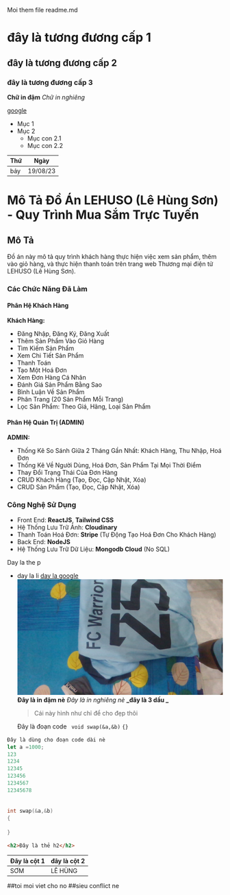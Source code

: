 Moi them file readme.md

# đây là tương đương cấp 1

## đây là tương đương cấp 2

### đây là tương đương cấp 3

**Chữ in đậm**
_Chữ in nghiêng_

[google](https://www.google.com/)

- Mục 1
- Mục 2
  - Mục con 2.1
  - Mục con 2.2

| Thứ | Ngày     |
| --- | -------- |
| bảy | 19/08/23 |

# Mô Tả Đồ Án LEHUSO (Lê Hùng Sơn) - Quy Trình Mua Sắm Trực Tuyến

## Mô Tả

Đồ án này mô tả quy trình khách hàng thực hiện việc xem sản phẩm, thêm vào giỏ hàng, và thực hiện thanh toán trên trang web Thương mại điện tử LEHUSO (Lê Hùng Sơn).

### Các Chức Năng Đã Làm

#### Phân Hệ Khách Hàng

**Khách Hàng:**

- Đăng Nhập, Đăng Ký, Đăng Xuất
- Thêm Sản Phẩm Vào Giỏ Hàng
- Tìm Kiếm Sản Phẩm
- Xem Chi Tiết Sản Phẩm
- Thanh Toán
- Tạo Một Hoá Đơn
- Xem Đơn Hàng Cá Nhân
- Đánh Giá Sản Phẩm Bằng Sao
- Bình Luận Về Sản Phẩm
- Phân Trang (20 Sản Phẩm Mỗi Trang)
- Lọc Sản Phẩm: Theo Giá, Hãng, Loại Sản Phẩm

#### Phân Hệ Quản Trị (ADMIN)

**ADMIN:**

- Thống Kê So Sánh Giữa 2 Tháng Gần Nhất: Khách Hàng, Thu Nhập, Hoá Đơn
- Thống Kê Về Người Dùng, Hoá Đơn, Sản Phẩm Tại Mọi Thời Điểm
- Thay Đổi Trạng Thái Của Đơn Hàng
- CRUD Khách Hàng (Tạo, Đọc, Cập Nhật, Xóa)
- CRUD Sản Phẩm (Tạo, Đọc, Cập Nhật, Xóa)

### Công Nghệ Sử Dụng

- Front End: **ReactJS**, **Tailwind CSS**
- Hệ Thống Lưu Trữ Ảnh: **Cloudinary**
- Thanh Toán Hoá Đơn: **Stripe** (Tự Động Tạo Hoá Đơn Cho Khách Hàng)
- Back End: **NodeJS**
- Hệ Thống Lưu Trữ Dữ Liệu: **Mongodb Cloud** (No SQL)

Day la the p

- day la li
  [day la google](https://google.com)
  ![Day la hinh anh](./image/WIN_20230119_23_07_29_Pro.jpg)
  **Đây là in đậm nè**
  _Đây là in nghiêng nè_
  **_đây là 3 dấu _**

  > Cái này hình như chỉ để cho đẹp thôi

  Đây là đoạn code ` void swap(&a,&b)`
  `{}`

```js
Đây là dùng cho đoạn code dài nè
let a =1000;
123
1234
12345
123456
1234567
12345678
```

```cpp

int swap(&a,&b)
{

}
```

```html
<h2>Đây là thẻ h2</h2>
```

| Đây là cột 1 | đây là cột 2 |
| ------------ | ------------ |
| SƠM          | LÊ HÙNG      |

##toi moi viet cho no
##sieu conflict ne
